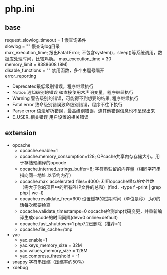 # php.ini

## base

request_slowlog_timeout = 1 慢查询条件  
slowlog = "" 慢查询log目录  
max_execution_time; 报出Fatal Error; 不包含system()，sleep()等系统调用，数据库处理时间，比较鸡肋。
max_execution_time = 30  
memory_limit = 8388608 (8M)  
disable_functions = "" 禁用函数，多个由逗号隔开  
error_reporting  

- Deprecated最低级别错误，程序继续执行  
- Notice 通知级别的错误 如直接使用未声明变量，程序继续执行  
- Warning 警告级别的错误，可能得不到想要的结果, 程序继续执行  
- Fatal error  致命级别错误致命级别错误，程序不往下执行  
- Parse error 语法解析错误，最高级别错误，连其他错误信息也不呈现出来  
- E_USER_相关错误 用户设置的相关错误  

## extension  

- opcache  
  - opcache.enable=1  
  - opcache.memory_consumption=128; OPcache共享内存存储大小。用于存储预编译的opcode  
  - opcache.interned_strings_buffer=8; 字符串驻留的内存量（相同字符串指向同一地址 以节约内存）  
  - opcache.max_accelerated_files=4000; 利用opcache缓存的文件数（需大于你的项目中的所有PHP文件的总和）(find . -type f -print | grep php | wc -l)  
  - opcache.revalidate_freq=600 设置缓存的过期时间（单位是秒）,为0的话每次都要检查  
  - opcache.validate_timestamps=0 opcache检测php代码变更，并重新编译生成opcode的时间间隔(dev=0 online=default)  
  - opcache.fast_shutdown=1 php7.2已删除（推荐=1）  
  - opcache.file_cache=/tmp  
- yac  
  - yac.enable=1  
  - yac.keys_memory_size = 32M  
  - yac.values_memory_size = 128M  
  - yac.compress_threshold = -1  
- snappy 字符串压缩（压缩率约50%）  
- xdebug  
